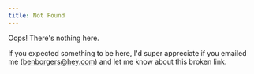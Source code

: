 ```yaml
---
title: Not Found
---
```


Oops! There's nothing here.

If you expected something to be here, I'd super appreciate if you emailed me (benborgers@hey.com) and let me know about this broken link.
